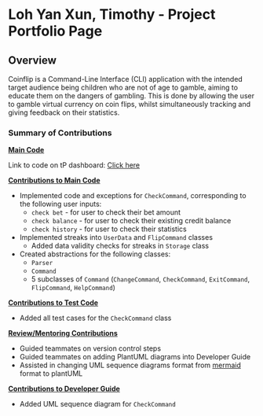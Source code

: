 # Loh Yan Xun, Timothy - Project Portfolio Page

## Overview

Coinflip is a Command-Line Interface (CLI) application with the intended target audience being children who are not of
age to gamble, aiming to educate them on the dangers of gambling. This is done by allowing the user to gamble virtual
currency on coin flips, whilst simultaneously tracking and giving feedback on their statistics.

### Summary of Contributions

**<ins>Main Code</ins>** 

Link to code on tP dashboard: [Click here](https://nus-cs2113-ay2425s2.github.io/tp-dashboard/?search=timothyloh0523&breakdown=true)

**<ins>Contributions to Main Code</ins>**

* Implemented code and exceptions for `CheckCommand`, corresponding to the following user inputs:
  * `check bet` - for user to check their bet amount
  * `check balance` - for user to check their existing credit balance
  * `check history` - for user to check their statistics
* Implemented streaks into `UserData` and `FlipCommand` classes
  * Added data validity checks for streaks in `Storage` class
* Created abstractions for the following classes:
  * `Parser`
  * `Command`
  * 5 subclasses of `Command` (`ChangeCommand`, `CheckCommand`, `ExitCommand`, `FlipCommand`, `HelpCommand`)

**<ins>Contributions to Test Code</ins>**
* Added all test cases for the `CheckCommand` class

**<ins>Review/Mentoring Contributions</ins>**
* Guided teammates on version control steps
* Guided teammates on adding PlantUML diagrams into Developer Guide
* Assisted in changing UML sequence diagrams format from [mermaid]("https://mermaid.js.org/") format to plantUML

**<ins>Contributions to Developer Guide</ins>**
* Added UML sequence diagram for `CheckCommand`